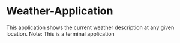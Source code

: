 # Weather-Application

This application shows the current weather description at any given location. 
Note: This is a terminal application
